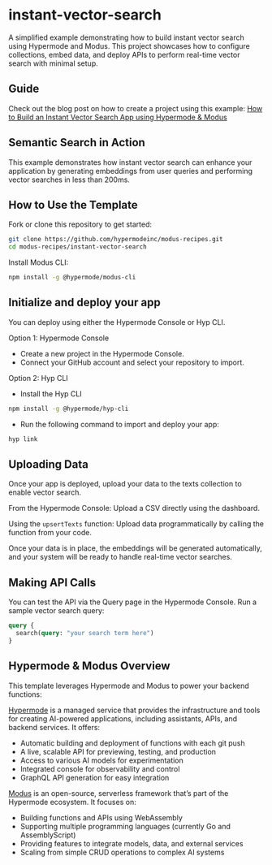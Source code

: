 # instant-vector-search

A simplified example demonstrating how to build instant vector search using Hypermode and Modus.
This project showcases how to configure collections, embed data, and deploy APIs to perform
real-time vector search with minimal setup.

## Guide

Check out the blog post on how to create a project using this example:
[How to Build an Instant Vector Search App using Hypermode & Modus](https://hypermode.com/blog/instant-vector-search-guide)

## Semantic Search in Action

This example demonstrates how instant vector search can enhance your application by generating
embeddings from user queries and performing vector searches in less than 200ms.

## How to Use the Template

Fork or clone this repository to get started:

```bash
git clone https://github.com/hypermodeinc/modus-recipes.git
cd modus-recipes/instant-vector-search
```

Install Modus CLI:

```bash
npm install -g @hypermode/modus-cli
```

## Initialize and deploy your app

You can deploy using either the Hypermode Console or Hyp CLI.

Option 1: Hypermode Console

- Create a new project in the Hypermode Console.
- Connect your GitHub account and select your repository to import.

Option 2: Hyp CLI

- Install the Hyp CLI

```bash
npm install -g @hypermode/hyp-cli
```

- Run the following command to import and deploy your app:

```bash
hyp link
```

## Uploading Data

Once your app is deployed, upload your data to the texts collection to enable vector search.

From the Hypermode Console: Upload a CSV directly using the dashboard.

Using the `upsertTexts` function: Upload data programmatically by calling the function from your
code.

Once your data is in place, the embeddings will be generated automatically, and your system will be
ready to handle real-time vector searches.

## Making API Calls

You can test the API via the Query page in the Hypermode Console. Run a sample vector search query:

```GraphQL
query {
  search(query: "your search term here")
}
```

## Hypermode & Modus Overview

This template leverages Hypermode and Modus to power your backend functions:

[Hypermode](https://docs.hypermode.com/introduction) is a managed service that provides the
infrastructure and tools for creating AI-powered applications, including assistants, APIs, and
backend services. It offers:

- Automatic building and deployment of functions with each git push
- A live, scalable API for previewing, testing, and production
- Access to various AI models for experimentation
- Integrated console for observability and control
- GraphQL API generation for easy integration

[Modus](https://docs.hypermode.com/modus/overview) is an open-source, serverless framework that’s
part of the Hypermode ecosystem. It focuses on:

- Building functions and APIs using WebAssembly
- Supporting multiple programming languages (currently Go and AssemblyScript)
- Providing features to integrate models, data, and external services
- Scaling from simple CRUD operations to complex AI systems
